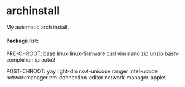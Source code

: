 # archinstall
My automatic arch install.

#### Package list:
PRE-CHROOT:
base linux linux-firmware curl vim nano zip unzip bash-completion iproute2

POST-CHROOT:
yay light-dm rxvt-unicode ranger intel-ucode networkmanager nm-connection-editor network-manager-applet
